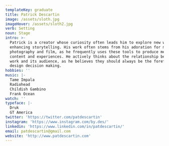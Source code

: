 ```yaml
---
templateKey: graduate
title: Patrick Descartin
image: /assets/sloth.jpg
imageHover: /assets/sloth2.jpg
verb: Setting
noun: Stage
intro: >-
  Patrick is a creator whose curiosity often leads him to explore new ways of
  enhancing storytelling. His work often stems from his adoration for music,
  photography and film, as he frequently uses these tools to produce meaningful
  content and experiences. He actively thinks about the relationship between his
  work and its audience, as he believes they should always be the forefront of
  design decision making.
hobbies: ''
music: |-
  Tame Impala
  Radiohead
  Childish Gambino
  Frank Ocean
watch: ''
typeface: |-
  Druk
  GT America
twitter: 'https://twitter.com/patdescartin'
instagram: 'https://www.instagram.com/by.des/'
linkedin: 'https://www.linkedin.com/in/patdescartin/'
email: patdescartin@gmail.com
website: 'http://www.patdescartin.com'
---
```


